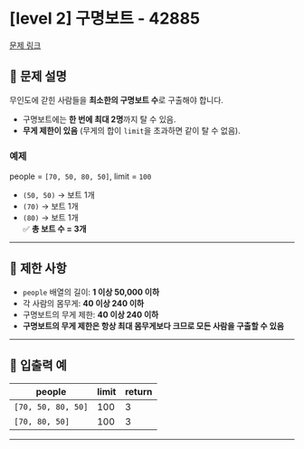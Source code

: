 # [level 2] 구명보트 - 42885

[문제 링크](https://school.programmers.co.kr/learn/courses/30/lessons/42885)

## **📌 문제 설명**

무인도에 갇힌 사람들을 **최소한의 구명보트 수**로 구출해야 합니다.

- 구명보트에는 **한 번에 최대 2명**까지 탈 수 있음.
- **무게 제한이 있음** (무게의 합이 `limit`을 초과하면 같이 탈 수 없음).

### **예제**

people = `[70, 50, 80, 50]`, limit = `100`

- `(50, 50)` → 보트 1개
- `(70)` → 보트 1개
- `(80)` → 보트 1개  
  ✅ **총 보트 수 = 3개**

---

## **📌 제한 사항**

- `people` 배열의 길이: **1 이상 50,000 이하**
- 각 사람의 몸무게: **40 이상 240 이하**
- 구명보트의 무게 제한: **40 이상 240 이하**
- **구명보트의 무게 제한은 항상 최대 몸무게보다 크므로 모든 사람을 구출할 수 있음**

---

## **📌 입출력 예**

| people             | limit | return |
| ------------------ | ----- | ------ |
| `[70, 50, 80, 50]` | 100   | 3      |
| `[70, 80, 50]`     | 100   | 3      |

---
